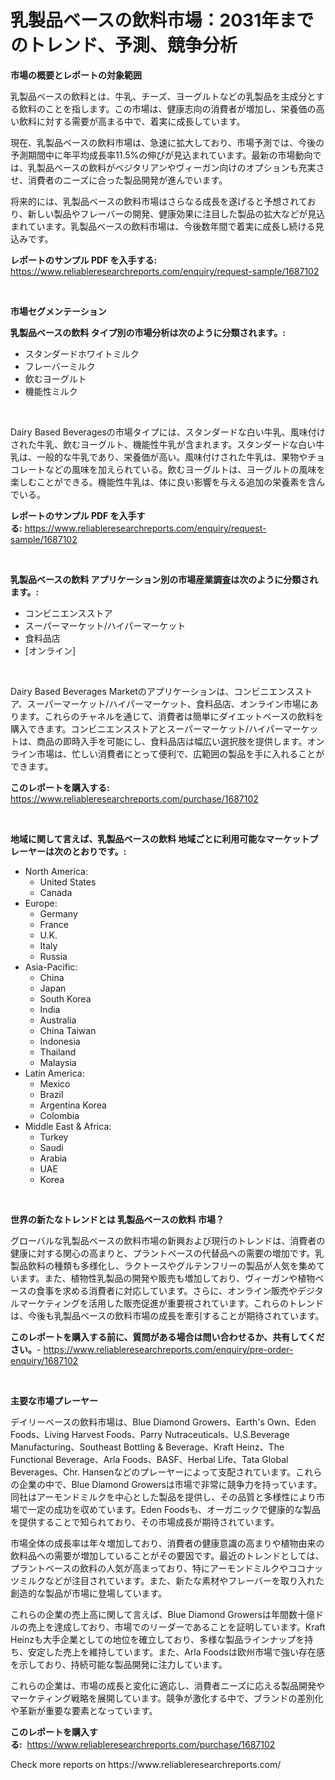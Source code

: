 <p><h1>乳製品ベースの飲料市場：2031年までのトレンド、予測、競争分析</h1></p><p><strong>市場の概要とレポートの対象範囲</strong></p>
<p><p>乳製品ベースの飲料とは、牛乳、チーズ、ヨーグルトなどの乳製品を主成分とする飲料のことを指します。この市場は、健康志向の消費者が増加し、栄養価の高い飲料に対する需要が高まる中で、着実に成長しています。</p><p>現在、乳製品ベースの飲料市場は、急速に拡大しており、市場予測では、今後の予測期間中に年平均成長率11.5%の伸びが見込まれています。最新の市場動向では、乳製品ベースの飲料がベジタリアンやヴィーガン向けのオプションも充実させ、消費者のニーズに合った製品開発が進んでいます。</p><p>将来的には、乳製品ベースの飲料市場はさらなる成長を遂げると予想されており、新しい製品やフレーバーの開発、健康効果に注目した製品の拡大などが見込まれています。乳製品ベースの飲料市場は、今後数年間で着実に成長し続ける見込みです。</p></p>
<p><strong>レポートのサンプル PDF を入手する:</strong> <a href="https://www.reliableresearchreports.com/enquiry/request-sample/1687102">https://www.reliableresearchreports.com/enquiry/request-sample/1687102</a></p>
<p>&nbsp;</p>
<p><strong>市場セグメンテーション</strong></p>
<p><strong>乳製品ベースの飲料 タイプ別の市場分析は次のように分類されます。:</strong></p>
<p><ul><li>スタンダードホワイトミルク</li><li>フレーバーミルク</li><li>飲むヨーグルト</li><li>機能性ミルク</li></ul></p>
<p>&nbsp;</p>
<p><p>Dairy Based Beveragesの市場タイプには、スタンダードな白い牛乳、風味付けされた牛乳、飲むヨーグルト、機能性牛乳が含まれます。スタンダードな白い牛乳は、一般的な牛乳であり、栄養価が高い。風味付けされた牛乳は、果物やチョコレートなどの風味を加えられている。飲むヨーグルトは、ヨーグルトの風味を楽しむことができる。機能性牛乳は、体に良い影響を与える追加の栄養素を含んでいる。</p></p>
<p><strong>レポートのサンプル PDF を入手する:</strong>&nbsp;<a href="https://www.reliableresearchreports.com/enquiry/request-sample/1687102">https://www.reliableresearchreports.com/enquiry/request-sample/1687102</a></p>
<p>&nbsp;</p>
<p><strong> 乳製品ベースの飲料 アプリケーション別の市場産業調査は次のように分類されます。:</strong></p>
<p><ul><li>コンビニエンスストア</li><li>スーパーマーケット/ハイパーマーケット</li><li>食料品店</li><li>[オンライン]</li></ul></p>
<p>&nbsp;</p>
<p><p>Dairy Based Beverages Marketのアプリケーションは、コンビニエンスストア、スーパーマーケット/ハイパーマーケット、食料品店、オンライン市場にあります。これらのチャネルを通じて、消費者は簡単にダイエットベースの飲料を購入できます。コンビニエンスストアとスーパーマーケット/ハイパーマーケットは、商品の即時入手を可能にし、食料品店は幅広い選択肢を提供します。オンライン市場は、忙しい消費者にとって便利で、広範囲の製品を手に入れることができます。</p></p>
<p><strong>このレポートを購入する:</strong>&nbsp; <a href="https://www.reliableresearchreports.com/purchase/1687102">https://www.reliableresearchreports.com/purchase/1687102</a></p>
<p>&nbsp;</p>
<p><strong>地域に関して言えば、乳製品ベースの飲料 地域ごとに利用可能なマーケットプレーヤーは次のとおりです。:</strong></p>
<p><ul>
    <li>
        North America:
        <ul>
            <li>United States</li>
            <li>Canada</li>
        </ul>
    </li>
    <li>
        Europe:
        <ul>
            <li>Germany</li>
            <li>France</li>
            <li>U.K.</li>
            <li>Italy</li>
            <li>Russia</li>
        </ul>
    </li>
    <li>
        Asia-Pacific:
        <ul>
            <li>China</li>
            <li>Japan</li>
            <li>South Korea</li>
            <li>India</li>
            <li>Australia</li>
            <li>China Taiwan</li>
            <li>Indonesia</li>
            <li>Thailand</li>
            <li>Malaysia</li>
        </ul>
    </li>
    <li>
        Latin America:
        <ul>
            <li>Mexico</li>
            <li>Brazil</li>
            <li>Argentina Korea</li>
            <li>Colombia</li>
        </ul>
    </li>
    <li>
        Middle East & Africa:
        <ul>
            <li>Turkey</li>
            <li>Saudi</li>
            <li>Arabia</li>
            <li>UAE</li>
            <li>Korea</li>
        </ul>
    </li>
    </ul></p>
<p>&nbsp;</p>
<p><strong>世界の新たなトレンドとは 乳製品ベースの飲料 市場？</strong></p>
<p><p>グローバルな乳製品ベースの飲料市場の新興および現行のトレンドは、消費者の健康に対する関心の高まりと、プラントベースの代替品への需要の増加です。乳製品飲料の種類も多様化し、ラクトースやグルテンフリーの製品が人気を集めています。また、植物性乳製品の開発や販売も増加しており、ヴィーガンや植物ベースの食事を求める消費者に対応しています。さらに、オンライン販売やデジタルマーケティングを活用した販売促進が重要視されています。これらのトレンドは、今後も乳製品ベースの飲料市場の成長を牽引することが期待されています。</p></p>
<p><strong>このレポートを購入する前に、質問がある場合は問い合わせるか、共有してください。</strong>- <a href="https://www.reliableresearchreports.com/enquiry/pre-order-enquiry/1687102">https://www.reliableresearchreports.com/enquiry/pre-order-enquiry/1687102</a></p>
<p>&nbsp;</p>
<p><strong>主要な市場プレーヤー</strong></p>
<p><p>デイリーベースの飲料市場は、Blue Diamond Growers、Earth's Own、Eden Foods、Living Harvest Foods、Parry Nutraceuticals、U.S.Beverage Manufacturing、Southeast Bottling & Beverage、Kraft Heinz、The Functional Beverage、Arla Foods、BASF、Herbal Life、Tata Global Beverages、Chr. Hansenなどのプレーヤーによって支配されています。これらの企業の中で、Blue Diamond Growersは市場で非常に競争力を持っています。同社はアーモンドミルクを中心とした製品を提供し、その品質と多様性により市場で一定の成功を収めています。Eden Foodsも、オーガニックで健康的な製品を提供することで知られており、その市場成長が期待されています。</p><p>市場全体の成長率は年々増加しており、消費者の健康意識の高まりや植物由来の飲料品への需要が増加していることがその要因です。最近のトレンドとしては、プラントベースの飲料の人気が高まっており、特にアーモンドミルクやココナッツミルクなどが注目されています。また、新たな素材やフレーバーを取り入れた創造的な製品が市場に登場しています。</p><p>これらの企業の売上高に関して言えば、Blue Diamond Growersは年間数十億ドルの売上を達成しており、市場でのリーダーであることを証明しています。Kraft Heinzも大手企業としての地位を確立しており、多様な製品ラインナップを持ち、安定した売上を維持しています。また、Arla Foodsは欧州市場で強い存在感を示しており、持続可能な製品開発に注力しています。</p><p>これらの企業は、市場の成長と変化に適応し、消費者ニーズに応える製品開発やマーケティング戦略を展開しています。競争が激化する中で、ブランドの差別化や革新が重要な要素となっています。</p></p>
<p><strong>このレポートを購入する:</strong>&nbsp;&nbsp;<a href="https://www.reliableresearchreports.com/purchase/1687102">https://www.reliableresearchreports.com/purchase/1687102</a></p>
<p>Check more reports on https://www.reliableresearchreports.com/</p>